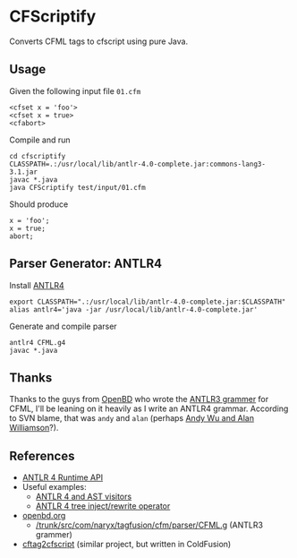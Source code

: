 CFScriptify
===========

Converts CFML tags to cfscript using pure Java.

Usage
-----

Given the following input file `01.cfm`

    <cfset x = 'foo'>
    <cfset x = true>
    <cfabort>

Compile and run

    cd cfscriptify
    CLASSPATH=.:/usr/local/lib/antlr-4.0-complete.jar:commons-lang3-3.1.jar
    javac *.java
    java CFScriptify test/input/01.cfm

Should produce

    x = 'foo';
    x = true;
    abort;

Parser Generator: ANTLR4
------------------------

Install [ANTLR4][7]

    export CLASSPATH=".:/usr/local/lib/antlr-4.0-complete.jar:$CLASSPATH"
    alias antlr4='java -jar /usr/local/lib/antlr-4.0-complete.jar'

Generate and compile parser

    antlr4 CFML.g4
    javac *.java

Thanks
------

Thanks to the guys from [OpenBD][4] who wrote the [ANTLR3 grammer][5]
for CFML, I'll be leaning on it heavily as I write an ANTLR4 grammar.
According to SVN blame, that was `andy` and `alan` (perhaps
[Andy Wu and Alan Williamson][6]?).

References
----------

* [ANTLR 4 Runtime API][1]
* Useful examples:
    * [ANTLR 4 and AST visitors][2]
    * [ANTLR 4 tree inject/rewrite operator][3]
* [openbd.org][4]
    * [/trunk/src/com/naryx/tagfusion/cfm/parser/CFML.g][5] (ANTLR3 grammer)
* [cftag2cfscript][8] (similar project, but written in ColdFusion)

[1]: http://www.antlr.org/api/Java/index.html
[2]: http://stackoverflow.com/questions/14667781/antlr-4-and-ast-visitors
[3]: http://t7263.codeinpro.us/q/515024e9e8432c0426262341
[4]: http://openbd.org/
[5]: http://websvn.openbd.org/websvn/filedetails.php?repname=OpenBD&path=%2Ftrunk%2Fsrc%2Fcom%2Fnaryx%2Ftagfusion%2Fcfm%2Fparser%2FCFML.g
[6]: http://openbd.org/about/
[7]: http://www.antlr.org/
[8]: https://github.com/pirategaspard/cftag2cfscript
